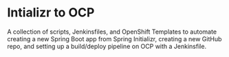 # Intializr to OCP

A collection of scripts, Jenkinsfiles, and OpenShift Templates to automate creating a new Spring Boot app from Spring Initializr, creating a new GitHub repo, and setting up a build/deploy pipeline on OCP with a Jenkinsfile.
